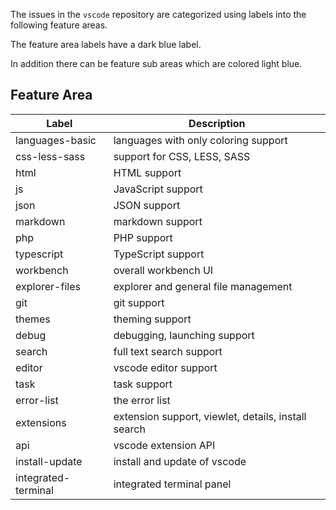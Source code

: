 The issues in the `vscode` repository are categorized using labels into the following feature areas.

The feature area labels have a dark blue label.

In addition there can be feature sub areas which are colored light blue.

## Feature Area
|Label|Description|
|---|---|
|languages-basic|languages with only coloring support|
|css-less-sass|support for CSS, LESS, SASS|
|html|HTML support|
|js|JavaScript support|
|json|JSON support|
|markdown|markdown support|
|php|PHP support|
|typescript|TypeScript support|
|workbench|overall workbench UI|
|explorer-files|explorer and general file management|
|git|git support|
|themes|theming support|
|debug|debugging, launching support|
|search|full text search support|
|editor|vscode editor support|
|task|task support|
|error-list|the error list|
|extensions|extension support, viewlet, details, install search|
|api|vscode extension API|
|install-update|install and update of vscode|
|integrated-terminal|integrated terminal panel|